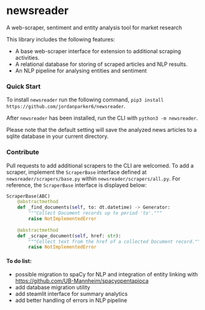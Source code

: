 # newsreader
A web-scraper, sentiment and entity analysis tool for market research

This library includes the following features:
- A base web-scraper interface for extension to additional scraping activities.
- A relational database for storing of scraped articles and NLP results.
- An NLP pipeline for analysing entities and sentiment

### Quick Start

To install `newsreader` run the following command, `pip3 install https://github.com/jordanparker6/newsreader`.

After `newsreader` has been installed, run the CLI with `python3 -m newsreader`.

Please note that the default setting will save the analyzed news articles to a sqlite database in your current directory.

### Contribute

Pull requests to add additional scrapers to the CLI are welcomed. To add a scraper, implement the `ScraperBase` interface defined at `newsreader/scrapers/base.py` within `newsreader/scrapers/all.py`. For reference, the `ScraperBase` interface is displayed below:

```python
ScraperBase(ABC)
    @abstractmethod
    def _find_documents(self, to: dt.datetime) -> Generator:
        """Collect Document records up to period 'to'."""
        raise NotImplementedError
    
    @abstractmethod
    def _scrape_document(self, href: str):
        """Collect text from the href of a collected Document record."""
        raise NotImplementedError
```

#### To do list:
- possible migration to spaCy for NLP and integration of entity linking with https://github.com/UB-Mannheim/spacyopentapioca
- add database migration utility
- add steamlit interface for summary analytics
- add better handling of errors in NLP pipeline